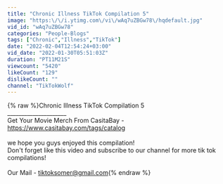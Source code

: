```yaml
---
title: "Chronic Illness TikTok Compilation 5"
image: "https:\/\/i.ytimg.com\/vi\/wAq7uZBGw78\/hqdefault.jpg"
vid_id: "wAq7uZBGw78"
categories: "People-Blogs"
tags: ["Chronic","Illness","TikTok"]
date: "2022-02-04T12:54:24+03:00"
vid_date: "2022-01-30T05:51:03Z"
duration: "PT11M21S"
viewcount: "5420"
likeCount: "129"
dislikeCount: ""
channel: "TikTokWolf"
---
```

{% raw %}Chronic Illness TikTok Compilation 5<br />_____________________<br />Get Your Movie Merch From CasitaBay - <a rel="nofollow" target="blank" href="https://www.casitabay.com/tags/catalog">https://www.casitabay.com/tags/catalog</a><br /><br />we hope you guys enjoyed this compilation!<br />Don't forget like this video and subscribe to our channel for more tik tok compilations!<br /><br />Our Mail - tiktoksomer@gmail.com{% endraw %}
